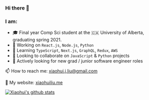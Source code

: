 ### Hi there 👋

### I am:
- 🎓 Final year Comp Sci student at the 🇨🇦 University of Alberta, graduating spring 2021.
- 🙇 Working on `React.js`, `Node.js`, `Python`
- 🌊 Learning `TypeScript`, `Next.js`, `GraphQL`, `Redux`, `AWS`
- 🤝 Looking to collaborate on `JavaScript` & `Python` projects
- 🏢 Actively looking for new grad / junior software engineer roles

📫 How to reach me: xiaohui.j.liu@gmail.com

🕺 My website: [xiaohuiliu.me](https://xiaohuiliu.me)


[![Xiaohui's github stats](https://github-readme-stats.vercel.app/api?username=xiaohui-j-liu&count_private=true&show_icons=true&theme=cobalt)](https://github.com/anuraghazra/github-readme-stats)
